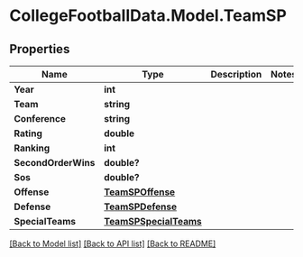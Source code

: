 # CollegeFootballData.Model.TeamSP

## Properties

Name | Type | Description | Notes
------------ | ------------- | ------------- | -------------
**Year** | **int** |  | 
**Team** | **string** |  | 
**Conference** | **string** |  | 
**Rating** | **double** |  | 
**Ranking** | **int** |  | 
**SecondOrderWins** | **double?** |  | 
**Sos** | **double?** |  | 
**Offense** | [**TeamSPOffense**](TeamSPOffense.md) |  | 
**Defense** | [**TeamSPDefense**](TeamSPDefense.md) |  | 
**SpecialTeams** | [**TeamSPSpecialTeams**](TeamSPSpecialTeams.md) |  | 

[[Back to Model list]](../README.md#documentation-for-models) [[Back to API list]](../README.md#documentation-for-api-endpoints) [[Back to README]](../README.md)

